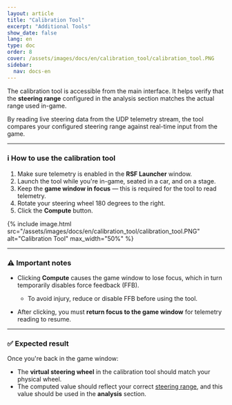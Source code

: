 ```yaml
---
layout: article
title: "Calibration Tool"
excerpt: "Additional Tools"
show_date: false
lang: en
type: doc
order: 8
cover: /assets/images/docs/en/calibration_tool/calibration_tool.PNG
sidebar:
  nav: docs-en
---
```


The calibration tool is accessible from the main interface. It helps verify that the **steering range** configured in the analysis section matches the actual range used in-game.

By reading live steering data from the UDP telemetry stream, the tool compares your configured steering range against real-time input from the game.

---

### ℹ️ How to use the calibration tool

1. Make sure telemetry is enabled in the **RSF Launcher** window.
2. Launch the tool while you're in-game, seated in a car, and on a stage.
3. Keep the **game window in focus** — this is required for the tool to read telemetry.
4. Rotate your steering wheel 180 degrees to the right.
5. Click the **Compute** button.

{% include image.html
   src="/assets/images/docs/en/calibration_tool/calibration_tool.PNG"
   alt="Calibration Tool"
   max_width="50%" %}

---

### ⚠️ Important notes

- Clicking **Compute** causes the game window to lose focus, which in turn temporarily disables force feedback (FFB).

  - To avoid injury, reduce or disable FFB before using the tool.

- After clicking, you must **return focus to the game window** for telemetry reading to resume.

---

### ✅ Expected result

Once you're back in the game window:

- The **virtual steering wheel** in the calibration tool should match your physical wheel.
- The computed value should reflect your correct [steering range](/en/docs/steering_range/), and this value should be used in the **analysis** section.

